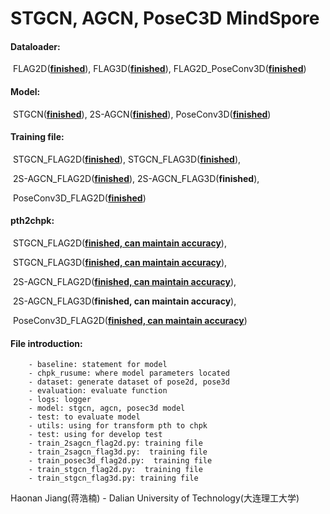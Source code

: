 # STGCN,  AGCN, PoseC3D  MindSpore
#### Dataloader:

​		FLAG2D(<u>**finished**</u>), FLAG3D(<u>**finished**</u>), FLAG2D_PoseConv3D(**<u>finished</u>**)

#### Model:

​		STGCN(**<u>finished</u>**), 2S-AGCN(**<u>finished</u>**), PoseConv3D(**<u>finished</u>**) 

#### Training file:

​		STGCN_FLAG2D(**<u>finished</u>**), STGCN_FLAG3D(**<u>finished</u>**),

​		2S-AGCN_FLAG2D(**<u>finished</u>**), 2S-AGCN_FLAG3D(**finished**),

​		PoseConv3D_FLAG2D(**<u>finished</u>**) 

#### pth2chpk:

​		STGCN_FLAG2D(**<u>finished, can maintain accuracy</u>**), 

​		STGCN_FLAG3D(**<u>finished, can maintain accuracy</u>**),

​		2S-AGCN_FLAG2D(**<u>finished, can maintain accuracy</u>**), 

​		2S-AGCN_FLAG3D(**finished, can maintain accuracy**),

​		PoseConv3D_FLAG2D(**<u>finished, can maintain accuracy</u>**) 

#### File introduction:

		- baseline: statement for model
		- chpk_rusume: where model parameters located
		- dataset: generate dataset of pose2d, pose3d
		- evaluation: evaluate function
		- logs: logger
		- model: stgcn, agcn, posec3d model
		- test: to evaluate model
		- utils: using for transform pth to chpk
		- test: using for develop test
		- train_2sagcn_flag2d.py: training file
		- train_2sagcn_flag3d.py:  training file
		- train_posec3d_flag2d.py:  training file
		- train_stgcn_flag2d.py:  training file
		- train_stgcn_flag3d.py: training file



Haonan Jiang(蒋浩楠) - Dalian University of Technology(大连理工大学)
